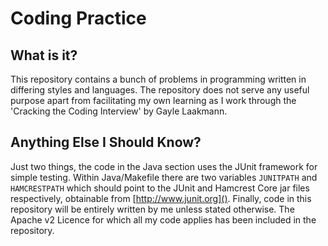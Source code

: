 Coding Practice
===============

What is it?
-----------

This repository contains a bunch of problems in programming written in differing styles and languages. The repository does not serve any useful purpose apart from facilitating my own learning as I work through the 'Cracking the Coding Interview' by Gayle Laakmann.

Anything Else I Should Know?
----------------------------

Just two things, the code in the Java section uses the JUnit framework for simple testing. Within Java/Makefile there are two variables `JUNITPATH` and `HAMCRESTPATH` which should point to the JUnit and Hamcrest Core jar files respectively, obtainable from [http://www.junit.org](). 
Finally, code in this repository will be entirely written by me unless stated otherwise. The Apache v2 Licence for which all my code applies has been included in the repository.
